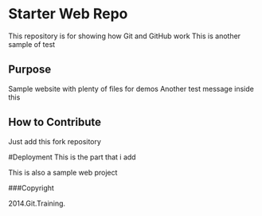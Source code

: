 # Starter Web Repo

This repository is for showing how Git and GitHub work
This is another sample of test

## Purpose

Sample website with plenty of files for demos
Another test message inside this

## How to Contribute

Just add this fork repository

#Deployment
This is the part that i add

This is also a sample web project

###Copyright

2014.Git.Training.